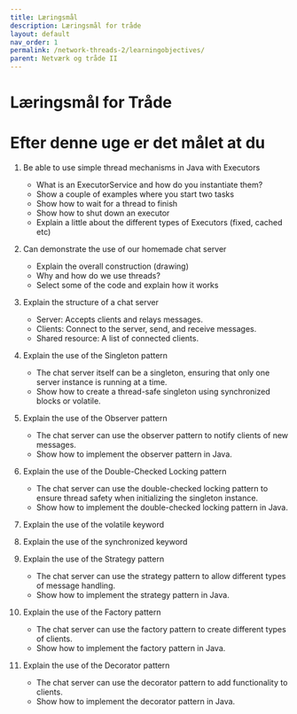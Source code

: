 ```yaml
---
title: Læringsmål
description: Læringsmål for tråde
layout: default
nav_order: 1
permalink: /network-threads-2/learningobjectives/
parent: Netværk og tråde II
---
```


# Læringsmål for Tråde

# Efter denne uge er det målet at du


1. Be able to use simple thread mechanisms in Java with Executors
    - What is an ExecutorService and how do you instantiate them?
    - Show a couple of examples where you start two tasks
    - Show how to wait for a thread to finish
    - Show how to shut down an executor
    - Explain a little about the different types of Executors (fixed, cached etc)

2. Can demonstrate the use of our homemade chat server
   - Explain the overall construction (drawing)
   - Why and how do we use threads?
   - Select some of the code and explain how it works

3. Explain the structure of a chat server
   - Server: Accepts clients and relays messages.
   - Clients: Connect to the server, send, and receive messages.
   - Shared resource: A list of connected clients.

4. Explain the use of the Singleton pattern
    - The chat server itself can be a singleton, ensuring that only one server instance is running at a time.
    - Show how to create a thread-safe singleton using synchronized blocks or volatile.

5. Explain the use of the Observer pattern
    - The chat server can use the observer pattern to notify clients of new messages.
    - Show how to implement the observer pattern in Java.

6. Explain the use of the Double-Checked Locking pattern
    - The chat server can use the double-checked locking pattern to ensure thread safety when initializing the singleton instance.
    - Show how to implement the double-checked locking pattern in Java.

7. Explain the use of the volatile keyword

8. Explain the use of the synchronized keyword

9. Explain the use of the Strategy pattern
    - The chat server can use the strategy pattern to allow different types of message handling.
    - Show how to implement the strategy pattern in Java.

10. Explain the use of the Factory pattern
    - The chat server can use the factory pattern to create different types of clients.
    - Show how to implement the factory pattern in Java.

11. Explain the use of the Decorator pattern
    - The chat server can use the decorator pattern to add functionality to clients.
    - Show how to implement the decorator pattern in Java.